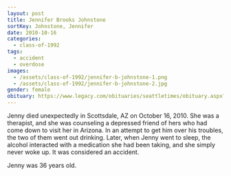 ```yaml
---
layout: post
title: Jennifer Brooks Johnstone
sortKey: Johnstone, Jennifer
date: 2010-10-16
categories:
  - class-of-1992
tags:
  - accident
  - overdose
images:
  - /assets/class-of-1992/jennifer-b-johnstone-1.png
  - /assets/class-of-1992/jennifer-b-johnstone-2.jpg
gender: female
obituary: https://www.legacy.com/obituaries/seattletimes/obituary.aspx?page=lifestory&pid=146259898&fbclid
---
```

Jenny died unexpectedly in Scottsdale, AZ on October 16, 2010. She was a therapist, and she was counseling a depressed friend of hers who had come down to visit her in Arizona. In an attempt to get him over his troubles, the two of them went out drinking. Later, when Jenny went to sleep, the alcohol interacted with a medication she had been taking, and she simply never woke up. It was considered an accident.

Jenny was 36 years old.